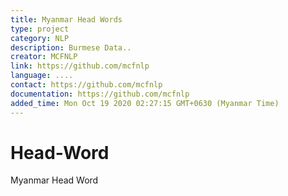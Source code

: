 ```yaml
---
title: Myanmar Head Words
type: project
category: NLP
description: Burmese Data..
creator: MCFNLP
link: https://github.com/mcfnlp
language: ....
contact: https://github.com/mcfnlp
documentation: https://github.com/mcfnlp
added_time: Mon Oct 19 2020 02:27:15 GMT+0630 (Myanmar Time)
---
```

<ProjectMeta/>

# Head-Word
Myanmar Head Word
